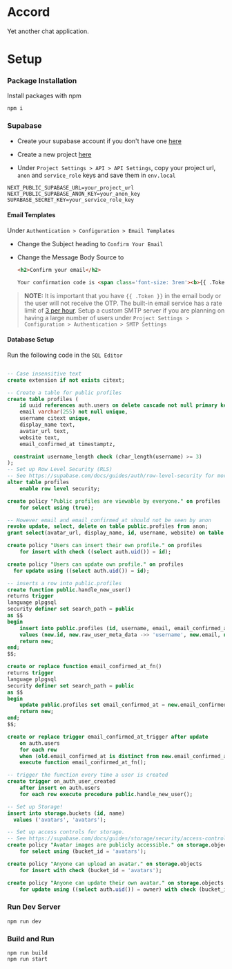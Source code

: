 # Accord

Yet another chat application.

# Setup

### Package Installation

Install packages with npm

```
npm i
```

### Supabase

- Create your supabase account if you don't have one [here](https://supabase.com/dashboard/sign-in?)

- Create a new project [here](https://supabase.com/dashboard/projects)

- Under `Project Settings > API > API Settings`, copy your project url, `anon` and `service_role` keys and save them in `env.local`

```
NEXT_PUBLIC_SUPABASE_URL=your_project_url
NEXT_PUBLIC_SUPABASE_ANON_KEY=your_anon_key
SUPABASE_SECRET_KEY=your_service_role_key
```

#### Email Templates

Under `Authentication > Configuration > Email Templates`

- Change the Subject heading to
    ` Confirm Your Email `

- Change the Message Body Source to
    ```md
    <h2>Confirm your email</h2>

    Your confirmation code is <span class='font-size: 3rem'><b>{{ .Token }}</b></span>
    ```

> **NOTE:** It is important that you have `{{ .Token }}` in the email body or the user will not receive the OTP. The built-in email service has a rate limit of [3 per hour](https://supabase.com/docs/guides/platform/going-into-prod#auth-rate-limits). Setup a custom SMTP server if you are planning on having a large number of users under `Project Settings > Configuration > Authentication > SMTP Settings`

#### Database Setup

Run the following code in the `SQL Editor`

```sql

-- Case insensitive text
create extension if not exists citext;

-- Create a table for public profiles
create table profiles (
    id uuid references auth.users on delete cascade not null primary key,
    email varchar(255) not null unique,
    username citext unique,
    display_name text,
    avatar_url text,
    website text,
    email_confirmed_at timestamptz,

  constraint username_length check (char_length(username) >= 3)
);
-- Set up Row Level Security (RLS)
-- See https://supabase.com/docs/guides/auth/row-level-security for more details.
alter table profiles
    enable row level security;

create policy "Public profiles are viewable by everyone." on profiles
    for select using (true);

-- However email and email_confirmed_at should not be seen by anon
revoke update, select, delete on table public.profiles from anon;
grant select(avatar_url, display_name, id, username, website) on table public.profiles to anon;

create policy "Users can insert their own profile." on profiles
    for insert with check ((select auth.uid()) = id);

create policy "Users can update own profile." on profiles
  for update using ((select auth.uid()) = id);

-- inserts a row into public.profiles
create function public.handle_new_user()
returns trigger
language plpgsql
security definer set search_path = public
as $$
begin
    insert into public.profiles (id, username, email, email_confirmed_at)
    values (new.id, new.raw_user_meta_data ->> 'username', new.email, new.email_confirmed_at);
    return new;
end;
$$;

create or replace function email_confirmed_at_fn()
returns trigger
language plpgsql
security definer set search_path = public
as $$
begin
    update public.profiles set email_confirmed_at = new.email_confirmed_at where id = new.id;
    return new;
end;
$$;

create or replace trigger email_confirmed_at_trigger after update
    on auth.users
    for each row
    when (old.email_confirmed_at is distinct from new.email_confirmed_at)
    execute function email_confirmed_at_fn();

-- trigger the function every time a user is created
create trigger on_auth_user_created
    after insert on auth.users
    for each row execute procedure public.handle_new_user();

-- Set up Storage!
insert into storage.buckets (id, name)
  values ('avatars', 'avatars');

-- Set up access controls for storage.
-- See https://supabase.com/docs/guides/storage/security/access-control#policy-examples for more details.
create policy "Avatar images are publicly accessible." on storage.objects
    for select using (bucket_id = 'avatars');

create policy "Anyone can upload an avatar." on storage.objects
    for insert with check (bucket_id = 'avatars');

create policy "Anyone can update their own avatar." on storage.objects
    for update using ((select auth.uid()) = owner) with check (bucket_id = 'avatars');
```

### Run Dev Server

```
npm run dev
```

### Build and Run

```
npm run build
npm run start
```
